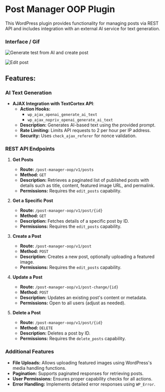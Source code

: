 # Post Manager OOP Plugin

This WordPress plugin provides functionality for managing posts via REST API and includes integration with an external AI service for text generation.

### Interface / Gif
![Generate test from AI and create post](https://github.com/DimaWide/wp-plugins/tree/main/assets/post-manager-ai-generation/post-manager-OOP-1.gif)

![Edit post](https://github.com/DimaWide/wp-plugins/tree/main/assets/post-manager-ai-generation/post-manager-OOP-2.gif)

## Features:

### AI Text Generation
- **AJAX Integration with TextCortex API**:
  - **Action Hooks:** 
    - `wp_ajax_openai_generate_ai_text`
    - `wp_ajax_nopriv_openai_generate_ai_text`
  - **Description:** Generates AI-based text using the provided prompt.
  - **Rate Limiting:** Limits API requests to 2 per hour per IP address.
  - **Security:** Uses `check_ajax_referer` for nonce validation.


### REST API Endpoints
1. **Get Posts**
   - **Route:** `/post-manager-oop/v1/posts`
   - **Method:** `GET`
   - **Description:** Retrieves a paginated list of published posts with details such as title, content, featured image URL, and permalink.
   - **Permissions:** Requires the `edit_posts` capability.

2. **Get a Specific Post**
   - **Route:** `/post-manager-oop/v1/post/{id}`
   - **Method:** `GET`
   - **Description:** Fetches details of a specific post by ID.
   - **Permissions:** Requires the `edit_posts` capability.

3. **Create a Post**
   - **Route:** `/post-manager-oop/v1/post`
   - **Method:** `POST`
   - **Description:** Creates a new post, optionally uploading a featured image.
   - **Permissions:** Requires the `edit_posts` capability.

4. **Update a Post**
   - **Route:** `/post-manager-oop/v1/post-change/{id}`
   - **Method:** `POST`
   - **Description:** Updates an existing post's content or metadata.
   - **Permissions:** Open to all users (adjust as needed).

5. **Delete a Post**
   - **Route:** `/post-manager-oop/v1/post/{id}`
   - **Method:** `DELETE`
   - **Description:** Deletes a post by ID.
   - **Permissions:** Requires the `delete_posts` capability.


### Additional Features
- **File Uploads:** Allows uploading featured images using WordPress's media handling functions.
- **Pagination:** Supports paginated responses for retrieving posts.
- **User Permissions:** Ensures proper capability checks for all actions.
- **Error Handling:** Implements detailed error responses using `WP_Error`.

